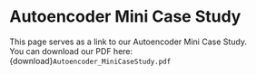 # Autoencoder Mini Case Study

This page serves as a link to our Autoencoder Mini Case Study.  
You can download our PDF here: {download}`Autoencoder_MiniCaseStudy.pdf`